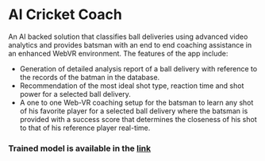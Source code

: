 # AI Cricket Coach

An AI backed solution that classifies ball deliveries using advanced video analytics and provides batsman with an end to end coaching assistance in an enhanced WebVR environment.
The features of the app include:
  - Generation of detailed analysis report of a ball delivery with reference to the records of the batman in the database.
  - Recommendation of  the most ideal shot type, reaction time and shot power for a selected ball delivery.
  - A one to one Web-VR coaching setup for the batsman to learn any shot of his favorite player for a selected ball delivery where the batsman is provided with a success score         that determines the closeness of his shot to that of his reference player real-time.


### Trained model is available in the [link](https://drive.google.com/file/d/1oVST83i1v7VxQkUVz9MaGYIJPj0M6GMt/view?usp=sharing)




